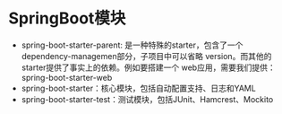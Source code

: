 # SpringBoot模块

- spring-boot-starter-parent: 是一种特殊的starter，包含了一个 dependency-managemen部分，子项目中可以省略 version。而其他的starter提供了事实上的依赖。例如要搭建一个 web应用，需要我们提供：spring-boot-starter-web
- spring-boot-starter：核心模块，包括自动配置支持、日志和YAML
- spring-boot-starter-test：测试模块，包括JUnit、Hamcrest、Mockito
